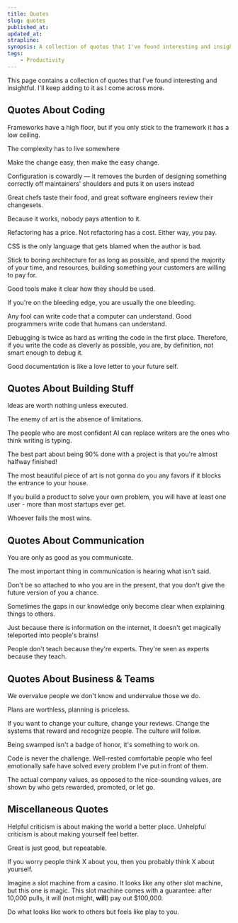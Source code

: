 ```yaml
---
title: Quotes
slug: quotes
published_at: 
updated_at: 
strapline: 
synopsis: A collection of quotes that I've found interesting and insightful.
tags:
    - Productivity
---
```


This page contains a collection of quotes that I've found interesting and insightful. I'll keep adding to it as I come across more.

## Quotes About Coding

<x-quote name="Sam Selikoff" title="Mostly Technical Podcast">Frameworks have a high floor, but if you only stick to the framework it has a low ceiling.</x-quote>

<x-quote name="Simon Swiss">The complexity has to live somewhere</x-quote>

<x-quote name="Caleb Porzio">Make the change easy, then make the easy change.</x-quote>

<x-quote name="Rich Harris">Configuration is cowardly — it removes the burden of designing something correctly off maintainers' shoulders and puts it on users instead</x-quote>

<x-quote name="Sophia Willows">Great chefs taste their food, and great software engineers review their changesets.</x-quote>

<x-quote name="Eric Bailey">Because it works, nobody pays attention to it.</x-quote>

<x-quote name="Germán Velasco">Refactoring has a price. Not refactoring has a cost. Either way, you pay.</x-quote>

<x-quote name="Josh Collinsworth">CSS is the only language that gets blamed when the author is bad.</x-quote>

<x-quote name="Addi Osmani">Stick to boring architecture for as long as possible, and spend the majority of your time, and resources, building something your customers are willing to pay for.</x-quote>

<x-quote name="Amelia Wattenberger">Good tools make it clear how they should be used.</x-quote>

<x-quote name="REM" title="Frontend Mastery">If you're on the bleeding edge, you are usually the one bleeding.</x-quote>

<x-quote name="Martin Fowler">Any fool can write code that a computer can understand. Good programmers write code that humans can understand.</x-quote>

<x-quote name="Brian Kernighan" title="Kernighan's Law">Debugging is twice as hard as writing the code in the first place. Therefore, if you write the code as cleverly as possible, you are, by definition, not smart enough to debug it.</x-quote>

<x-quote name="Anita Pari">Good documentation is like a love letter to your future self.</x-quote>

## Quotes About Building Stuff

<x-quote name="Derek Sivers">Ideas are worth nothing unless executed.</x-quote>

<x-quote name="Orson Welles">The enemy of art is the absence of limitations.</x-quote>

<x-quote name="Andrew Ti">The people who are most confident AI can replace writers are the ones who think writing is typing.</x-quote>

<x-quote name="Aaron Francis">The best part about being 90% done with a project is that you're almost halfway finished!</x-quote>

<x-quote name="Frederic Marx">The most beautiful piece of art is not gonna do you any favors if it blocks the entrance to your house.</x-quote>

<x-quote name="Sahil Lavingia" title="Founder of Gumroad">If you build a product to solve your own problem, you will have at least one user - more than most startups ever get.</x-quote>

<x-quote name="Seth Goden">Whoever fails the most wins.</x-quote>

## Quotes About Communication

<x-quote name="Vinh Giang">You are only as good as you communicate.</x-quote>

<x-quote name="Peter Drucker">The most important thing in communication is hearing what isn't said.</x-quote>

<x-quote name="Vinh Giang">Don't be so attached to who you are in the present, that you don't give the future version of you a chance.</x-quote>

<x-quote name="Addi Osmani">Sometimes the gaps in our knowledge only become clear when explaining things to others.</x-quote>

<x-quote name="Julia Evans">Just because there is information on the internet, it doesn't get magically teleported into people's brains!</x-quote>

<x-quote name="Nathan Barry">People don't teach because they're experts. They're seen as experts because they teach.</x-quote>

## Quotes About Business & Teams

<x-quote name="Brian Norgard">We overvalue people we don't know and undervalue those we do.</x-quote>

<x-quote name="Visakan Veerasamy">Plans are worthless, planning is priceless.</x-quote>

<x-quote name="Mike Crittenden">If you want to change your culture, change your reviews. Change the systems that reward and recognize people. The culture will follow.</x-quote>

<x-quote name="Greg Kogan">Being swamped isn't a badge of honor, it's something to work on.</x-quote>

<x-quote name="Ceej Silverio">Code is never the challenge. Well-rested comfortable people who feel emotionally safe have solved every problem I've put in front of them.</x-quote>

<x-quote name="Netflix Company Values (2009)">The actual company values, as opposed to the nice-sounding values, are shown by who gets rewarded, promoted, or let go.</x-quote>

## Miscellaneous Quotes

<x-quote name="Nick Wignell">Helpful criticism is about making the world a better place. Unhelpful criticism is about making yourself feel better.</x-quote>

<x-quote name="Steph Smith">Great is just good, but repeatable.</x-quote>

<x-quote name="Mike Crittenden">If you worry people think X about you, then you probably think X about yourself.</x-quote>

<x-quote name="Nick Murray" title="The Game of Numbers, about how uncertainty is what makes us quit">Imagine a slot machine from a casino. It looks like any other slot machine, but this one is magic. This slot machine comes with a guarantee: after 10,000 pulls, it will (not might, **will**) pay out \$100,000.</x-quote>

<x-quote name="Ali Abdaal">Do what looks like work to others but feels like play to you.</x-quote>
